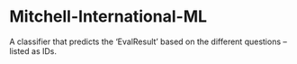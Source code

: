 # Mitchell-International-ML

A classifier that predicts the ‘EvalResult’ based on the different questions – listed as IDs.
